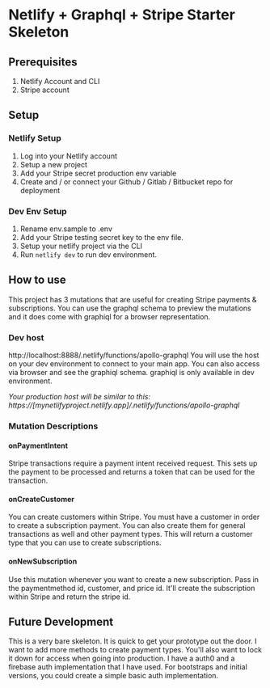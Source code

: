 # Netlify + Graphql + Stripe Starter Skeleton


## Prerequisites
1. Netlify Account and CLI
2. Stripe account

## Setup
### Netlify Setup
1. Log into your Netlify account
2. Setup a new project
3. Add your Stripe secret production env variable
4. Create and / or connect your Github / Gitlab / Bitbucket repo for deployment

### Dev Env Setup 
1. Rename env.sample to .env
2. Add your Stripe testing secret key to the env file.
3. Setup your netlify project via the CLI
4. Run `netlify dev` to run dev environment.


## How to use
This project has 3 mutations that are useful for creating Stripe payments & subscriptions. 
You can use the graphql schema to preview the mutations and it does come with graphiql for a browser representation.

### Dev host
http://localhost:8888/.netlify/functions/apollo-graphql 
You will use the host on your dev environment to connect to your main app. You can also access via browser and see the graphiql schema. graphiql is only available in dev environment.

*Your production host will be similar to this: https://[mynetlifyproject.netlify.app]/.netlify/functions/apollo-graphql*


### Mutation Descriptions
#### onPaymentIntent
Stripe transactions require a payment intent received request. This sets up the payment to be processed and returns a token that can be used for the transaction.

#### onCreateCustomer
You can create customers within Stripe. You must have a customer in order to create a subscription payment. You can also create them for general transactions as well and other payment types. This will return a customer type that you can use to create subscriptions.

#### onNewSubscription
Use this mutation whenever you want to create a new subscription. Pass in the paymentmethod id, customer, and price id. It'll create the subscription within Stripe and return the stripe id. 



## Future Development
This is a very bare skeleton. It is quick to get your prototype out the door. I want to add more methods to create payment types. You'll also want to lock it down for access when going into production. I have a auth0 and a firebase auth implementation that I have used. For bootstraps and initial versions, you could create a simple basic auth implementation.

